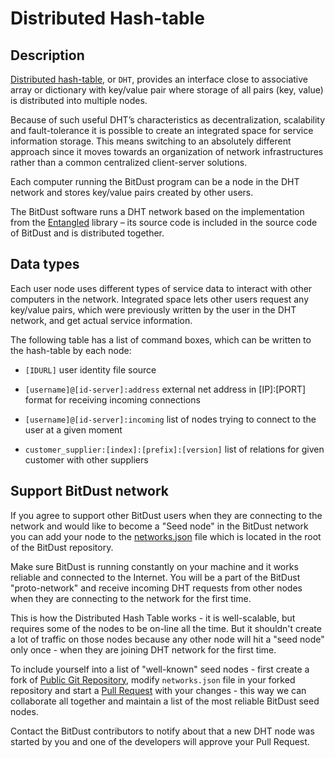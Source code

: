 # Distributed Hash-table


## Description

[Distributed hash-table](https://en.wikipedia.org/wiki/Distributed_hash_table),
or `DHT`, provides an interface close to associative array or dictionary with key/value pair where storage of all pairs (key, value) is distributed into multiple nodes.

Because of such useful DHT’s characteristics as decentralization, scalability and fault-tolerance it is possible to create an integrated space for service information storage. This means switching to an absolutely different approach since it moves towards an organization of network infrastructures rather than a common centralized client-server solutions.

Each computer running the BitDust program can be a node in the DHT network and stores key/value pairs created by other users.

The BitDust software runs a DHT network based on the implementation from the [Entangled](http://entangled.sourceforge.net/) library – its source code is included in the source code of BitDust and is distributed together.



## Data types

Each user node uses different types of service data to interact with other computers in the network. Integrated space lets other users request any key/value pairs, which were previously written by the user in the DHT network, and get actual service information.

The following table has a list of command boxes, which can be written to the hash-table by each node:

* `[IDURL]` 
    user identity file source

* `[username]@[id-server]:address`
    external net address in [IP]:[PORT] format for receiving incoming connections

* `[username]@[id-server]:incoming`
    list of nodes trying to connect to the user at a given moment

* `customer_supplier:[index]:[prefix]:[version]`
    list of relations for given customer with other suppliers 
        

## Support BitDust network

If you agree to support other BitDust users when they are connecting to the network and would like to become a "Seed node" in the BitDust network you can add your node to the [networks.json](https://github.com/bitdust-io/public/blob/master/networks.json) file which is located in the root of the BitDust repository.

Make sure BitDust is running constantly on your machine and it works reliable and connected to the Internet.
You will be a part of the BitDust "proto-network" and receive incoming DHT requests from other nodes when they are connecting to the network for the first time.

This is how the Distributed Hash Table works - it is well-scalable, but requires some of the nodes to be on-line all the time. But it shouldn't create a lot of traffic on those nodes because any other node will hit a "seed node" only once - when they are joining DHT network for the first time.

To include yourself into a list of "well-known" seed nodes - first create a fork of [Public Git Repository](https://github.com/bitdust-io/public), modify `networks.json` file in your forked repository and start a [Pull Request](https://github.com/bitdust-io/public/pulls) with your changes - this way we can collaborate all together and maintain a list of the most reliable BitDust seed nodes.

Contact the BitDust contributors to notify about that a new DHT node was started by you and one of the developers will approve your Pull Request.


<div class=fbcomments markdown="1">
</div>
